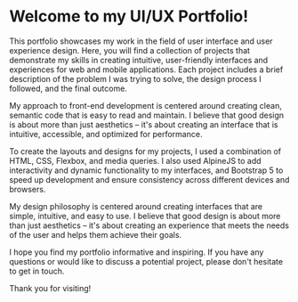# Welcome to my UI/UX Portfolio!

This portfolio showcases my work in the field of user interface and user experience design. Here, you will find a collection of projects that demonstrate my skills in creating intuitive, user-friendly interfaces and experiences for web and mobile applications. Each project includes a brief description of the problem I was trying to solve, the design process I followed, and the final outcome.

My approach to front-end development is centered around creating clean, semantic code that is easy to read and maintain. I believe that good design is about more than just aesthetics – it's about creating an interface that is intuitive, accessible, and optimized for performance.

To create the layouts and designs for my projects, I used a combination of HTML, CSS, Flexbox, and media queries. I also used AlpineJS to add interactivity and dynamic functionality to my interfaces, and Bootstrap 5 to speed up development and ensure consistency across different devices and browsers.

My design philosophy is centered around creating interfaces that are simple, intuitive, and easy to use. I believe that good design is about more than just aesthetics – it's about creating an experience that meets the needs of the user and helps them achieve their goals.

I hope you find my portfolio informative and inspiring. If you have any questions or would like to discuss a potential project, please don't hesitate to get in touch.

Thank you for visiting!